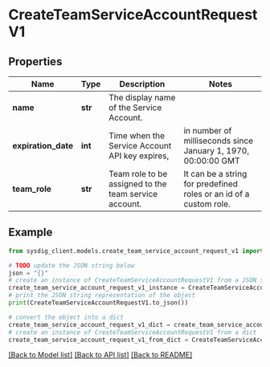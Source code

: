 # CreateTeamServiceAccountRequestV1


## Properties

Name | Type | Description | Notes
------------ | ------------- | ------------- | -------------
**name** | **str** | The display name of the Service Account. | 
**expiration_date** | **int** | Time when the Service Account API key expires, | in number of milliseconds since January 1, 1970, 00:00:00 GMT | [optional] 
**team_role** | **str** | Team role to be assigned to the team service account. | It can be a string for predefined roles or an id of a custom role. | 

## Example

```python
from sysdig_client.models.create_team_service_account_request_v1 import CreateTeamServiceAccountRequestV1

# TODO update the JSON string below
json = "{}"
# create an instance of CreateTeamServiceAccountRequestV1 from a JSON string
create_team_service_account_request_v1_instance = CreateTeamServiceAccountRequestV1.from_json(json)
# print the JSON string representation of the object
print(CreateTeamServiceAccountRequestV1.to_json())

# convert the object into a dict
create_team_service_account_request_v1_dict = create_team_service_account_request_v1_instance.to_dict()
# create an instance of CreateTeamServiceAccountRequestV1 from a dict
create_team_service_account_request_v1_from_dict = CreateTeamServiceAccountRequestV1.from_dict(create_team_service_account_request_v1_dict)
```
[[Back to Model list]](../README.md#documentation-for-models) [[Back to API list]](../README.md#documentation-for-api-endpoints) [[Back to README]](../README.md)


